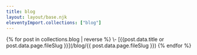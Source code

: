 ```yaml
---
title: blog
layout: layout/base.njk
eleventyImport.collections: ["blog"]
---
```


<div class="pages-article">
{% for post in collections.blog | reverse %}
 \- [{{post.data.title or post.data.page.fileSlug }}](/blog/{{ post.data.page.fileSlug }})
{% endfor %}
</div>